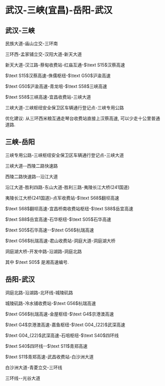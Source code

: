 # 武汉-三峡(宜昌)-岳阳-武汉

## 武汉-三峡

民族大道-庙山立交-三环南

三环西-孟家铺立交-汉阳大道-新天大道

新天大道-汉江路-蔡甸收费站-红庙互通-$\text S15$汉蔡高速

$\text S15$汉蔡高速-侏儒枢纽-$\text G50$沪渝高速

$\text G50$沪渝高速-青龙咀-$\text S58$三峡高速

$\text S58$三峡高速-宜昌收费站-三峡大道

三峡大道-三峡枢纽安全保卫区车辆通行登记点-三峡专用公路

优化建议: 从三环西米粮互通走琴台收费站直接上汉蔡高速, 可以少走十公里普通道路.

## 三峡-岳阳

三峡专用公路-三峡枢纽安全保卫区车辆通行登记点-三峡大道

三峡大道--西陵二路快速路

西陵二路快速路--沿江大道

沿江大道-胜利四路-东山大道-胜利三路-夷陵长江大桥(241国道)

夷陵长江大桥(241国道)-点军收费站-$\text S68$翻坝高速

$\text S68$翻坝高速-宜昌桥南收费站枢纽-$\text S88$岳宜高速

$\text S88$岳宜高速-石华枢纽-$\text S05$石华高速

$\text S05$石华高速--$\text G56$杭瑞高速

$\text G56$杭瑞高速-君山收费站-洞庭大道-洞庭湖大桥

洞庭湖大桥-开发中路-沿湖路-洞庭北路

其中 $\text S05$ 是湘高速编号.

## 岳阳-武汉

洞庭北路-沿湖路-北环线-城陵矶路

城陵矶路-冷水铺收费站-$\text G56$杭瑞高速

$\text G56$杭瑞高速-金屋枢纽-$\text G4$京港澳高速

$\text G4$京港澳高速-嘉鱼枢纽-$\text G04_{22}$武深高速

$\text G04_{22}$武深高速-石咀枢纽-$\text S40$四环线

$\text S40$四环线--$\text S11$青郑高速

$\text S11$青郑高速-武昌收费站-白沙洲大道

白沙洲大道-青菱立交-三环线

三环线--光谷大道